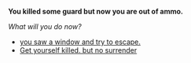 **You killed some guard but now you are out of ammo.**

_What will you do now?_

- [you saw a window and try to escape.](../begin-journey.md)
- [Get yourself killed. but no surrender](../begin-journey.md)
